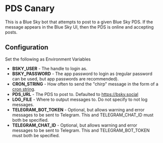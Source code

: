 # PDS Canary

This is a Blue Sky bot that attempts to post to a given Blue Sky PDS.
If the message appears in the Blue Sky UI, then the PDS is online and accepting posts.

## Configuration

Set the following as Environment Variables

* **BSKY_USER** - The handle to login as.
* **BSKY_PASSWORD** - The app password to login as (regular password can be used, but app passwords are recommended).
* **CRON_STRING** - How often to send the "chirp" message in the form of a [cron string](https://www.quartz-scheduler.net/documentation/quartz-3.x/tutorial/crontriggers.html#cron-expressions).
* **PDS_URL** - The PDS to post to.  Defaulted to https://bsky.social
* **LOG_FILE** - Where to output messages to.  Do not specify to not log messages.
* **TELEGRAM_BOT_TOKEN** - Optional, but allows warning and error messages to be sent to Telegram.  This and TELEGRAM_CHAT_ID must both be specified.
* **TELEGRAM_CHAT_ID** - Optional, but allows warning and error messages to be sent to Telegram.  This and TELEGRAM_BOT_TOKEN must both be specified.
